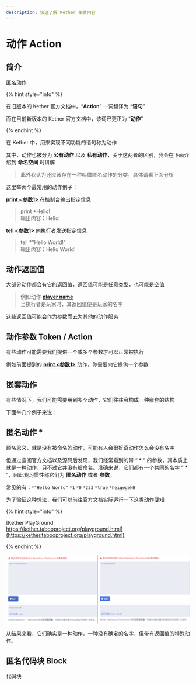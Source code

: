 ```yaml
---
description: 快速了解 Kether 相关内容
---
```


# 动作 Action

## 简介

[匿名动作](Action.md#%E7%AE%80%E4%BB%8B)

{% hint style="info" %}

在旧版本的 Kether 官方文档中，“**Action**” 一词翻译为 “**语句**”

而在目前新版本的 Kether 官方文档中，该词已更正为 “**动作**”

{% endhint %}

在 Kether 中，用来实现不同功能的语句称为动作

其中，动作也被分为 **公有动作** 以及 **私有动作**，关于这两者的区别，我会在下面介绍到 **命名空间** 时讲解

> 此外我认为还应该存在一种叫做匿名动作的分类，具体请看下面分析

这里举两个最常用的动作例子：

[**print <参数1>**](https://kether.tabooproject.org/list.html#Print) 在控制台输出指定信息
> print *Hello!<br>
> 输出内容：Hello!

[**tell <参数1>**](https://kether.tabooproject.org/list.html#Tell) 向执行者发送指定信息
> tell *"Hello World!"<br>
> 输出内容：Hello World!

## 动作返回值

大部分动作都会有它的返回值，返回值可能是任意类型，也可能是空值

> 例如动作 [**player name**](https://kether.tabooproject.org/list.html#Name) <br>
> 当执行者是玩家时，其返回值便是玩家的名字

这些返回值可能会作为参数而去为其他的动作服务

## 动作参数 Token / Action

有些动作可能需要我们提供一个或多个参数才可以正常被执行

例如前面提到的 [**print <参数1>**](https://kether.tabooproject.org/list.html#Print) 动作，你需要向它提供一个参数

## 嵌套动作

有些情况下，我们可能需要用到多个动作，它们往往会构成一种嵌套的结构

下面举几个例子来说：

## 匿名动作 *

顾名思义，就是没有被命名的动作，可能有人会很好奇动作怎么会没有名字

但通过查阅官方文档以及源码后发现，我们经常看到的带 “ **\*** ” 的参数，其本质上就是一种动作，只不过它并没有被命名。准确来说，它们都有一个共同的名字 “ **\*** ”，因此我习惯性称它们为 **匿名动作** 或者 **参数**。

常见的有：`*"Hello World"` `*1` `*0` `*233` `*true` `*heigegeNB`

为了验证这种想法，我们可以前往官方文档实际运行一下这类动作便知

{% hint style="info" %}

[Kether PlayGround<br>https://kether.tabooproject.org/playground.html](https://kether.tabooproject.org/playground.html)

{% endhint %}

![对比运行演示](../../resources/quick-start/14191722.png)

从结果来看，它们确实是一种动作，一种没有确定的名字，但带有返回值的特殊动作。

## 匿名代码块 Block

代码块